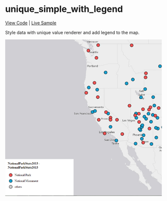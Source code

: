 # unique_simple_with_legend

[View Code](index.html) | [Live Sample](https://esri.github.io/visualization-js/unique_simple_with_legend)

Style data with unique value renderer and add legend to the map.

[![](thumbnail.png)](https://esri.github.io/visualization-js/unique_simple_with_legend)
